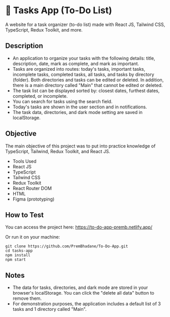 # 📅 Tasks App (To-Do List)

A website for a task organizer (to-do list) made with React JS, Tailwind CSS, TypeScript, Redux Toolkit, and more.


## Description

- An application to organize your tasks with the following details: title, description, date, mark as complete, and mark as important. 
- Tasks are organized into routes: today's tasks, important tasks, incomplete tasks, completed tasks, all tasks, and tasks by directory (folder). Both directories and tasks can be edited or deleted. In addition, there is a main directory called "Main" that cannot be edited or deleted.
- The task list can be displayed sorted by: closest dates, furthest dates, completed, or incomplete.
- You can search for tasks using the search field.
- Today's tasks are shown in the user section and in notifications.
- The task data, directories, and dark mode setting are saved in localStorage.

## Objective
The main objective of this project was to put into practice knowledge of TypeScript, Tailwind, Redux Toolkit, and React JS.

- Tools Used
- React JS
- TypeScript
- Tailwind CSS
- Redux Toolkit
- React Router DOM
- HTML
- Figma (prototyping)

## How to Test
You can access the project here: https://to-do-app-premb.netlify.app/

Or run it on your machine: 

``` 
git clone https://github.com/PremBhadane/To-Do-App.git
cd tasks-app
npm install
npm start
```

## Notes
- The data for tasks, directories, and dark mode are stored in your browser's localStorage. You can click the "delete all data" button to remove them.
- For demonstration purposes, the application includes a default list of 3 tasks and 1 directory called "Main".